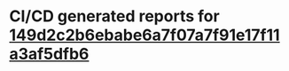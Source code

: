 # CI/CD generated reports for [149d2c2b6ebabe6a7f07a7f91e17f11a3af5dfb6](https://github.com/hydephp/develop/commit/149d2c2b6ebabe6a7f07a7f91e17f11a3af5dfb6)
